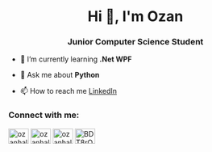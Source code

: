 <h1 align="center">Hi 👋, I'm Ozan</h1>
<h3 align="center">Junior Computer Science Student</h3>

- 🌱 I’m currently learning **.Net WPF**

- 💬 Ask me about **Python**

- 📫 How to reach me [LinkedIn](https://www.linkedin.com/in/ozanhalis)

<h3 align="left">Connect with me:</h3>
<p align="left">
<a href="https://twitter.com/ozanhalisilter" target="blank"><img align="center" src="https://cdn.jsdelivr.net/npm/simple-icons@3.0.1/icons/twitter.svg" alt="ozanhalisilter" height="30" width="40" /></a>
<a href="https://linkedin.com/in/ozanhalis" target="blank"><img align="center" src="https://cdn.jsdelivr.net/npm/simple-icons@3.0.1/icons/linkedin.svg" alt="ozanhalis" height="30" width="40" /></a>
<a href="https://instagram.com/ozanhalis.py" target="blank"><img align="center" src="https://cdn.jsdelivr.net/npm/simple-icons@3.0.1/icons/instagram.svg" alt="ozanhalis.py" height="30" width="40" /></a>
<a href="https://discord.gg/BDT8rQt" target="blank"><img align="center" src="https://cdn.jsdelivr.net/npm/simple-icons@3.0.1/icons/discord.svg" alt="BDT8rQt" height="30" width="40" /></a>
</p>
